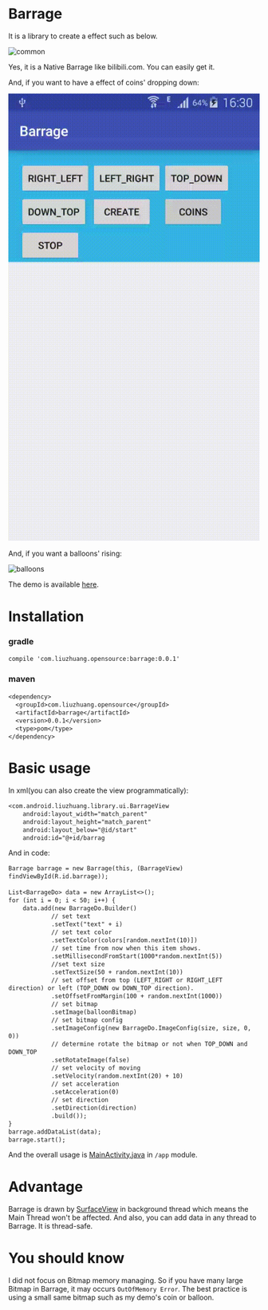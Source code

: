 # Barrage

It is a library to create a effect such as below.

![common](./images/common.gif)

Yes, it is a Native Barrage like bilibili.com. You can easily get it.

And, if you want to have a effect of coins' dropping down:

![coins](./images/coins.gif)

And, if you want a balloons' rising:

![balloons](./images/balloons.gif)

The demo is available [here](https://github.com/helloyingying/Barrage/releases/tag/0.0.1).

# Installation

### gradle

```
compile 'com.liuzhuang.opensource:barrage:0.0.1'
```

### maven

```
<dependency>
  <groupId>com.liuzhuang.opensource</groupId>
  <artifactId>barrage</artifactId>
  <version>0.0.1</version>
  <type>pom</type>
</dependency>
```

# Basic usage

In xml(you can also create the view programmatically):

```
<com.android.liuzhuang.library.ui.BarrageView
    android:layout_width="match_parent"
    android:layout_height="match_parent"
    android:layout_below="@id/start"
    android:id="@+id/barrag
```
And in code:

```
Barrage barrage = new Barrage(this, (BarrageView) findViewById(R.id.barrage));

List<BarrageDo> data = new ArrayList<>();
for (int i = 0; i < 50; i++) {
    data.add(new BarrageDo.Builder()
    		// set text
            .setText("text" + i)
            // set text color
            .setTextColor(colors[random.nextInt(10)])
            // set time from now when this item shows.
            .setMillisecondFromStart(1000*random.nextInt(5))
            //set text size
            .setTextSize(50 + random.nextInt(10))
            // set offset from top (LEFT_RIGHT or RIGHT_LEFT direction) or left (TOP_DOWN ow DOWN_TOP direction).
            .setOffsetFromMargin(100 + random.nextInt(1000))
            // set bitmap
            .setImage(balloonBitmap)
            // set bitmap config
            .setImageConfig(new BarrageDo.ImageConfig(size, size, 0, 0))
            // determine rotate the bitmap or not when TOP_DOWN and DOWN_TOP 
            .setRotateImage(false)
            // set velocity of moving
            .setVelocity(random.nextInt(20) + 10)
            // set acceleration
            .setAcceleration(0)
            // set direction
            .setDirection(direction)
            .build());
}
barrage.addDataList(data);
barrage.start();
```

And the overall usage is [MainActivity.java](https://github.com/helloyingying/Barrage/blob/master/app%2Fsrc%2Fmain%2Fjava%2Fcom%2Fandroid%2Fliuzhuang%2Fbarrage%2FMainActivity.java) in `/app` module.

# Advantage

Barrage is drawn by [SurfaceView](http://developer.android.com/intl/zh-cn/reference/android/view/SurfaceView.html) in background thread which means the Main Thread won't be affected. And also, you can add data in any thread to Barrage. It is thread-safe.

# You should know

I did not focus on Bitmap memory managing. So if you have many large Bitmap in Barrage, it may occurs `OutOfMemory Error`.
The best practice is using a small same bitmap such as my demo's coin or balloon.
